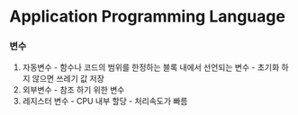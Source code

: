 # Application Programming Language

### 변수

1. 자동변수 - 함수나 코드의 범위를 한정하는 블록 내에서 선언되는 변수 - 초기화 하지 않으면 쓰레기 값 저장
2. 외부변수 - 참조 하기 위한 변수 
3. 레지스터 변수 - CPU 내부 할당 - 처리속도가 빠름

### 





